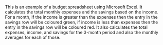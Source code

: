 This is an example of a budget spreadsheet using Microsoft Excel. It calculates the total monthly expenses and the savings based on the income. For a month, if the income is greater than the expenses then the entry in the savings row will be coloured green, if income is less than expenses then the entry in the savings row will be coloured red. It also calculates the total expenses, income, and savings for the 3-month period and also the monthly averages for each of those.
